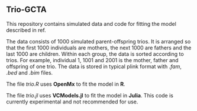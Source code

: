 ## Trio-GCTA

This repository contains simulated data and code for fitting the model described in ref.

The data consists of 1000 simulated parent-offspring trios.
It is arranged so that the first 1000 individuals are mothers, the next 1000 are fathers and the last 1000 are children.
Within each group, the data is sorted according to trios.
For example, individual 1, 1001 and 2001 is the mother, father and offspring of one trio.
The data is stored in typical plink format with *.fam*, *.bed* and *.bim* files.

The file *trio.R* uses **OpenMx** to fit the model in **R**.

The file *trio.jl* uses **VCModels.jl** to fit the model in **Julia**.
This code is currently experimental and not recommended for use.

